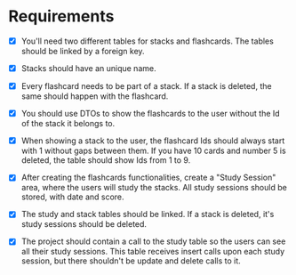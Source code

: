 
# Requirements

- [x] You'll need two different tables for stacks and flashcards. The tables
should be linked by a foreign key.

- [x] Stacks should have an unique name.

- [x] Every flashcard needs to be part of a stack. If a stack is deleted, the
same should happen with the flashcard.

- [x] You should use DTOs to show the flashcards to the user without the Id
of the stack it belongs to.

- [x] When showing a stack to the user, the flashcard Ids should always start
with 1 without gaps between them. If you have 10 cards and number 5 is deleted,
the table should show Ids from 1 to 9.

- [x] After creating the flashcards functionalities, create a "Study Session"
area, where the users will study the stacks. All study sessions should be
stored, with date and score.

- [x] The study and stack tables should be linked. If a stack is deleted, it's
study sessions should be deleted.

- [x] The project should contain a call to the study table so the users can see
all their study sessions. This table receives insert calls upon each study
session, but there shouldn't be update and delete calls to it.

